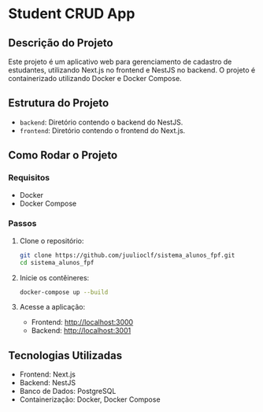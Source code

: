 # Student CRUD App

## Descrição do Projeto

Este projeto é um aplicativo web para gerenciamento de cadastro de estudantes, utilizando Next.js no frontend e NestJS no backend. O projeto é containerizado utilizando Docker e Docker Compose.

## Estrutura do Projeto

- `backend`: Diretório contendo o backend do NestJS.
- `frontend`: Diretório contendo o frontend do Next.js.

## Como Rodar o Projeto

### Requisitos

- Docker
- Docker Compose

### Passos

1. Clone o repositório:

    ```zsh
    git clone https://github.com/juulioclf/sistema_alunos_fpf.git
    cd sistema_alunos_fpf
    ```

2. Inicie os contêineres:

    ```zsh
    docker-compose up --build
    ```

3. Acesse a aplicação:

    - Frontend: [http://localhost:3000](http://localhost:3000)
    - Backend: [http://localhost:3001](http://localhost:3001)

## Tecnologias Utilizadas

- Frontend: Next.js
- Backend: NestJS
- Banco de Dados: PostgreSQL
- Containerização: Docker, Docker Compose
